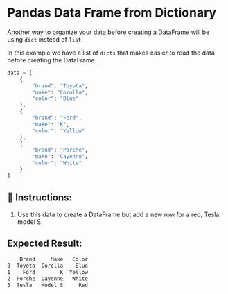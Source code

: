 # Pandas Data Frame from Dictionary

Another way to organize your data before creating a DataFrame will be using `dict` instead of `list`.

In this example we have a list of `dicts` that makes easier to read the data before creating the DataFrame.

```python
data = [
    { 
        "brand": "Toyota", 
        "make": "Corolla",
        "color": "Blue"
    },
    {
        "brand": "Ford", 
        "make": "K",
        "color": "Yellow"
    },
    {
        "brand": "Porche", 
        "make": "Cayenne",
        "color": "White"
    }
]
```

## 📝 Instructions:

1. Use this data to create a DataFrame but add a new row for a red, Tesla, model S.

## Expected Result:

```bash
    Brand     Make   Color
0  Toyota  Corolla    Blue
1    Ford        K  Yellow
2  Porche  Cayenne   White
3  Tesla   Model S     Red
```